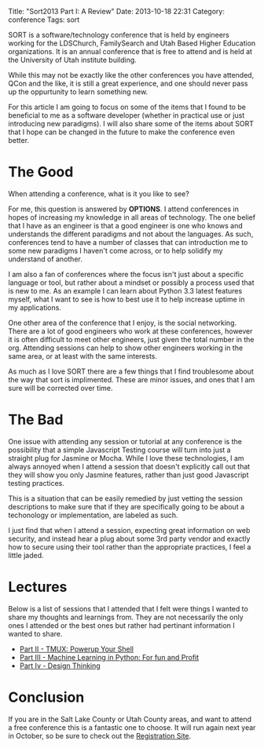 Title: "Sort2013 Part I: A Review"
Date: 2013-10-18 22:31
Category: conference
Tags: sort

SORT is a software/technology conference that is held by engineers working for the LDSChurch, 
FamilySearch and Utah Based Higher Education organizations.  It is an annual conference that 
is free to attend and is held at the University of Utah institute building.   

While this may not be exactly like the other conferences you have attended, QCon and the like, 
it is still a great experience, and one should never pass up the oppurtunity to learn something
new.  

For this article I am going to focus on some of the items that I found to be beneficial to
me as a software developer (whether in practical use or just introducing new paradigms). I will
also share some of the items about SORT that I hope can be changed in the future to make the
conference even better.  

<!-- More -->

# The Good

When attending a conference, what is it you like to see?  

For me, this question is answered by **OPTIONS**.  I attend conferences in hopes of increasing
my knowledge in all areas of technology.  The one belief that I have as an engineer is that
a good engineer is one who knows and understands the different paradigms and not about the
languages. As such, conferences tend to have a number of classes that can introduction me to 
some new paradigms I haven't come across, or to help solidify my understand of another.    

I am also a fan of conferences where the focus isn't just about a specific language or tool, 
but rather about a mindset or possibly a process used that is new to me. As an example 
I can learn about Python 3.3 latest features myself, what I want to see is how to best 
use it to help increase uptime in my applications.  

One other area of the conference that I enjoy, is the social networking. There are a lot
of good engineers who work at these conferences, however it is often difficult to meet
other engineers, just given the total number in the org.  Attending sessions can help to
show other engineers working in the same area, or at least with the same interests.  

As much as I love SORT there are a few things that I find troublesome about the way that
sort is implimented.  These are minor issues, and ones that I am sure will be corrected 
over time.  

# The Bad

One issue with attending any session or tutorial at any conference is the possibility that 
a simple Javascript Testing course will turn into just a straight plug for Jasmine or Mocha. 
While I love these technologies, I am always annoyed when I attend a session that doesn't 
explicitly call out that they will show you only Jasmine features, rather than just good 
Javascript testing practices.  

This is a situation that can be easily remedied by just vetting the session descriptions
to make sure that if they are specifically going to be about a techonology or implementation,
are labeled as such.   

I just find that when I attend a session, expecting great information on web security, and
instead hear a plug about some 3rd party vendor and exactly how to secure using their tool
rather than the appropriate practices, I feel a little jaded.  

# Lectures

Below is a list of sessions that I attended that I felt were things I wanted to share my 
thoughts and learnings from. They are not necessarily the only ones I attended or the best ones
but rather had pertinant information I wanted to share.    

* [Part II - TMUX: Powerup Your Shell](/blog/2013/10/19/sort2013-tmux-powerup-your-shell)
* [Part III - Machine Learning in Python: For fun and Profit](/blog/2013/10/19/sort2013-machine-learning-in-python)
* [Part Iv - Design Thinking](/blog/2013/10/19/sort2013-design-thinking)

# Conclusion 

If you are in the Salt Lake County or Utah County areas, and want to attend a free conference
this is a fantastic one to choose. It will run again next year in October, so be sure to check
out the [Registration Site](https://sortreg.ldschurch.org/).  


